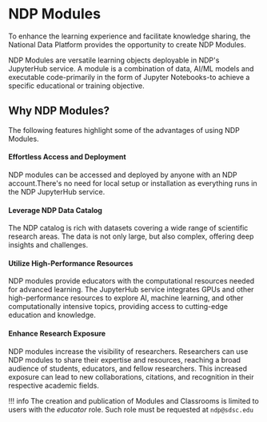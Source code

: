 # NDP Modules

To enhance the learning experience and facilitate knowledge sharing, the National Data Platform provides the opportunity to create NDP Modules.

NDP Modules are versatile learning objects deployable in NDP's JupyterHub service. A module is a combination of data, AI/ML models and executable code-primarily in the form of Jupyter Notebooks-to achieve a specific educational or training objective.  

## Why NDP Modules?

The following features highlight some of the advantages of using NDP Modules.

#### Effortless Access and Deployment

NDP modules can be accessed and deployed by anyone with an NDP account.There's no need for local setup or installation as everything runs in the NDP JupyterHub service. 

#### Leverage NDP Data Catalog

The NDP catalog is rich with datasets covering a wide range of scientific research areas. The data is not only large, but also complex, offering deep insights and challenges. 

#### Utilize High-Performance Resources

NDP modules provide educators with the computational resources needed for advanced learning. The JupyterHub service integrates GPUs and other high-performance resources to explore AI, machine learning, and other computationally intensive topics, providing access to cutting-edge education and knowledge.

#### Enhance Research Exposure

NDP modules increase the visibility of researchers. Researchers can use NDP modules to share their expertise and resources, reaching a broad audience of students, educators, and fellow researchers. This increased exposure can lead to new collaborations, citations, and recognition in their respective academic fields.

!!! info
    The creation and publication of Modules and Classrooms is limited to users with the *educator* role. Such role must be requested at `ndp@sdsc.edu`
